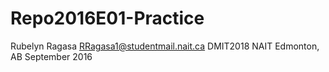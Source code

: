 # Repo2016E01-Practice
Rubelyn Ragasa
RRagasa1@studentmail.nait.ca
DMIT2018 NAIT Edmonton, AB
September 2016
